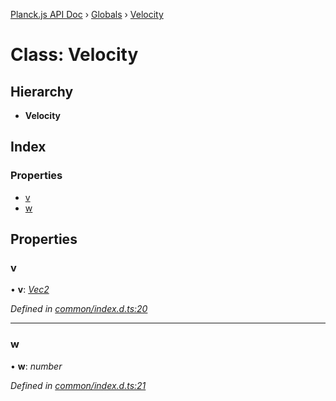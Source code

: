 [Planck.js API Doc](../README.md) › [Globals](../globals.md) › [Velocity](velocity.md)

# Class: Velocity

## Hierarchy

* **Velocity**

## Index

### Properties

* [v](velocity.md#v)
* [w](velocity.md#w)

## Properties

###  v

• **v**: *[Vec2](vec2.md)*

*Defined in [common/index.d.ts:20](https://github.com/shakiba/planck.js/blob/9a1fbe4/lib/common/index.d.ts#L20)*

___

###  w

• **w**: *number*

*Defined in [common/index.d.ts:21](https://github.com/shakiba/planck.js/blob/9a1fbe4/lib/common/index.d.ts#L21)*
